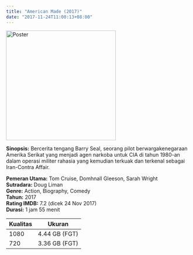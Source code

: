 ```yaml
---
title: "American Made (2017)"
date: "2017-11-24T11:00:13+08:00"
---
```


<img src="/img/poster/film-american-made-2017.jpg" alt="Poster" style="width: 300px;"/>

**Sinopsis:** Bercerita tengang Barry Seal, seorang pilot berwargakenegaraan Amerika Serikat yang menjadi agen narkoba untuk CIA di tahun 1980-an dalam operasi militer rahasia yang kemudian terkuak dan terkenal sebagai Iran-Contra Affair.

**Pemeran Utama:** Tom Cruise, Domhnall Gleeson, Sarah Wright  
**Sutradara:** Doug Liman  
**Genre:** Action, Biography, Comedy  
**Tahun:** 2017  
**Rating IMDB:** 7.2 (dicek 24 Nov 2017)  
**Durasi:** 1 jam 55 menit

Kualitas | Ukuran
-------- | ------
1080     | 4.44 GB (FGT)
720      | 3.36 GB (FGT)